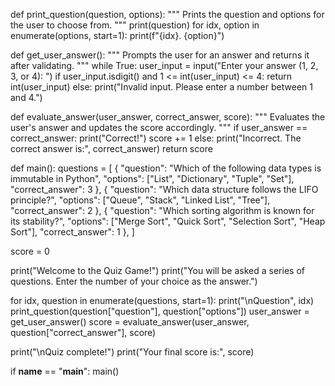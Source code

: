 def print_question(question, options):
  """
  Prints the question and options for the user to choose from.
  """
  print(question)
  for idx, option in enumerate(options, start=1):
      print(f"{idx}. {option}")

def get_user_answer():
  """
  Prompts the user for an answer and returns it after validating.
  """
  while True:
      user_input = input("Enter your answer (1, 2, 3, or 4): ")
      if user_input.isdigit() and 1 <= int(user_input) <= 4:
          return int(user_input)
      else:
          print("Invalid input. Please enter a number between 1 and 4.")

def evaluate_answer(user_answer, correct_answer, score):
  """
  Evaluates the user's answer and updates the score accordingly.
  """
  if user_answer == correct_answer:
      print("Correct!")
      score += 1
  else:
      print("Incorrect. The correct answer is:", correct_answer)
  return score

def main():
  questions = [
      {
          "question": "Which of the following data types is immutable in Python",
          "options": ["List", "Dictionary", "Tuple", "Set"],
          "correct_answer": 3
      },
      {
          "question": "Which data structure follows the LIFO principle?",
          "options": ["Queue", "Stack", "Linked List", "Tree"],
          "correct_answer": 2
      },
      {
          "question": "Which sorting algorithm is known for its stability?",
          "options": ["Merge Sort", "Quick Sort", "Selection Sort", "Heap Sort"],
          "correct_answer": 1 
      },
  ]

  score = 0

  print("Welcome to the Quiz Game!")
  print("You will be asked a series of questions. Enter the number of your choice as the answer.")

  for idx, question in enumerate(questions, start=1):
      print("\nQuestion", idx)
      print_question(question["question"], question["options"])
      user_answer = get_user_answer()
      score = evaluate_answer(user_answer, question["correct_answer"], score)

  print("\nQuiz complete!")
  print("Your final score is:", score)

if __name__ == "__main__":
  main()
